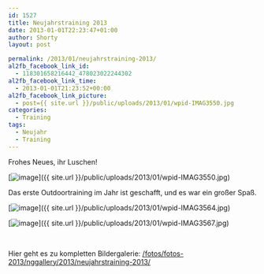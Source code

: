 ```yaml
---
id: 1527
title: Neujahrstraining 2013
date: 2013-01-01T22:23:47+01:00
author: Shorty
layout: post

permalink: /2013/01/neujahrstraining-2013/
al2fb_facebook_link_id:
  - 118301658216442_478023022244302
al2fb_facebook_link_time:
  - 2013-01-01T21:23:52+00:00
al2fb_facebook_link_picture:
  - post={{ site.url }}/public/uploads/2013/01/wpid-IMAG3550.jpg
categories:
  - Training
tags:
  - Neujahr
  - Training
---
```

Frohes Neues, ihr Luschen!

[<img class="alignnone" title="IMAG3550.jpg" alt="image" src="{{ site.url }}/public/uploads/2013/01/wpid-IMAG3550.jpg" />]({{ site.url }}/public/uploads/2013/01/wpid-IMAG3550.jpg)

Das erste Outdoortraining im Jahr ist geschafft, und es war ein großer Spaß.

[<img class="alignnone" title="IMAG3564.jpg" alt="image" src="{{ site.url }}/public/uploads/2013/01/wpid-IMAG3564.jpg" />]({{ site.url }}/public/uploads/2013/01/wpid-IMAG3564.jpg)

[<img class="alignnone" title="IMAG3567.jpg" alt="image" src="{{ site.url }}/public/uploads/2013/01/wpid-IMAG3567.jpg" />]({{ site.url }}/public/uploads/2013/01/wpid-IMAG3567.jpg)

&nbsp;

Hier geht es zu kompletten Bildergalerie: [/fotos/fotos-2013/nggallery/2013/neujahrstraining-2013/](/fotos/fotos-2013/nggallery/2013/neujahrstraining-2013/ "Neujahrstraining 2013 Bildergalerie")
